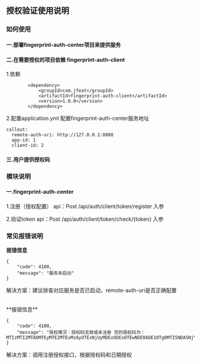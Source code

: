 ## 授权验证使用说明
### 如何使用
#### 一.部署fingerprint-auth-center项目来提供服务
#### 二.在需要授权的项目依赖 fingerprint-auth-client
1.依赖
```
        <dependency>
            <groupId>com.jfeat</groupId>
            <artifactId>fingerprint-auth-client</artifactId>
            <version>1.0.0</version>
        </dependency>
```
2.配置application.yml
配置fingerprint-auth-center服务地址
```
callout:
  remote-auth-uri: http://127.0.0.1:8088
  app-id: 1
  client-id: 2
```
#### 三.用户提供授权码


### 模块说明

#### 一.fingerprint-auth-center
1.注册（授权配置）
api：Post /api/auth/client/token/register
入参

2.验证token
api：Post /api/auth/client/token/check/{token}
入参


### 常见报错说明

**报错信息**
```
{
    "code": 4100,
    "message": "服务未启动"
}
```
解决方案：建议排查对应服务是否已启动，remote-auth-uri是否正确配置

<br>
**报错信息**

```
{
    "code": 4100,
    "message": "授权情况：授权码无效或未注册 您的授权码为：MTIzMTI2MTA0MTEyMTE2MTExMzAyOTExNjUyMDExODExOTEwNDE0ADE1OTg0MTI5NDA5NjY="
}
```
解决方案：调用注册授权接口，根据授权码和日期授权